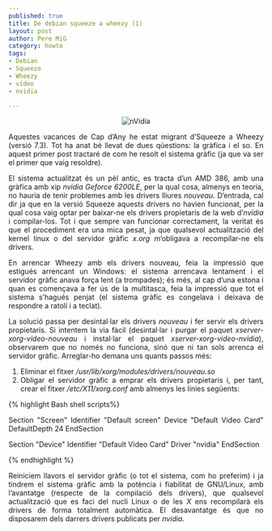 ```yaml
--- 
published: true
title: De debian squeeze a wheezy (1)
layout: post
author: Pere MiG 
category: howto
tags: 
- Debian
- Squeeze
- Wheezy
- vídeo
- nvidia

---
```

<div style="text-align:center" markdown="1">

![nVidia](https://i1.wp.com/kbase.vectorworks.net/images/nvidia-2.jpg)

</div>
<div style="text-align:justify" markdown="1">

Aquestes vacances de Cap d’Any he estat migrant d’Squeeze a Wheezy (versió 7.3). Tot ha anat bé llevat de dues qüestions: la gràfica i el so. En aquest primer post tractaré de com he resolt el sistema gràfic (ja que va ser el primer que vaig resoldre).

<!-- more -->

El sistema actualitzat és un pèl antic, es tracta d’un AMD 386, amb una gràfica amb xip *nvidia Geforce 6200LE*, per la qual cosa, almenys en teoria, no hauria de tenir problemes amb les drivers lliures *nouveau*. D’entrada, cal dir ja que en la versió Squeeze aquests drivers no havien funcionat, per la qual cosa vaig optar per baixar-ne els drivers propietaris de la web d’*nvidia* i compilar-los. Tot i que sempre van funcionar correctament, la veritat és que el procediment era una mica pesat, ja que qualsevol actualització del kernel linux o del servidor gràfic *x.org* m’obligava a recompilar-ne els drivers.

En arrencar Wheezy amb els drivers nouveau, feia la impressió que estigués arrencant un Windows: el sistema arrencava lentament i el servidor gràfic anava força lent (a trompades); és més, al cap d’una estona i quan es començava a fer ús de la multitasca, feia la impressió que tot el sistema s’hagués penjat (el sistema gràfic es congelava i deixava de respondre a ratolí i a teclat).

La solució passa per desintal·lar els drivers *nouveau* i fer servir els drivers propietaris. Si intentem la via fàcil (desintal·lar i purgar el paquet *xserver-xorg-video-nouveau* i instal·lar el paquet *xserver-xorg-video-nvidia*), observarem que no només no funciona, sinó que ni tan sols arrenca el servidor gràfic. Arreglar-ho demana uns quants passos més:

  1. Eliminar el fitxer */usr/lib/xorg/modules/drivers/nouveau.so*
  2. Obligar el servidor gràfic a emprar els drivers propietaris i, per tant, crear el fitxer */etc/X11/xorg.conf* amb almenys les línies següents:

{% highlight Bash shell scripts%}

Section "Screen"
	Identifier	"Default screen"
	Device		"Default Video Card"
	DefaultDepth	24
EndSection

Section "Device"
	Identifier	"Default Video Card"
	Driver		"nvidia"
EndSection

{% endhighlight %}

Reiniciem llavors el servidor gràfic (o tot el sistema, com ho preferim) i ja tindrem el sistema gràfic amb la potència i fiabilitat de GNU/Linux, amb l’avantatge (respecte de la compilació dels drivers), que qualsevol actualització que es faci del nucli Linux o de les *X* ens  recompilarà els drivers de forma totalment automàtica. El desavantatge és que no disposarem dels darrers drivers publicats per *nvidia*.

</div>